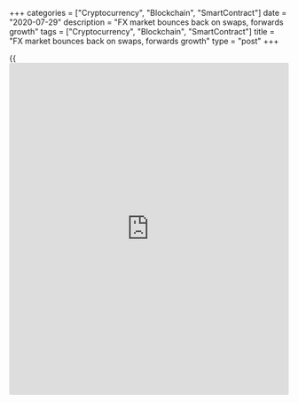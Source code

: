 +++
categories = ["Cryptocurrency", "Blockchain", "SmartContract"]
date = "2020-07-29"
description = "FX market bounces back on swaps, forwards growth"
tags = ["Cryptocurrency", "Blockchain", "SmartContract"]
title = "FX market bounces back on swaps, forwards growth"
type = "post"
+++

{{<iframe id="large-banner" src="https://www.bounty.group/#slide=9.0" width="100%" height="600" scrolling="no" style="border: 0px solid rgb(216, 221, 230); border-radius: 3px;">}}

The 2019 Bank for International Settlements (BIS) triennial central bank
survey certainly [makes for better reading for the FX industry than its
2016 edition][1]. Spot trade volumes are up 20% over the last three
years, FX swap activity increased by more than a third and trading in
outright forwards was up 43%.

These figures are in line with the findings of [Euromoney’s 41st annual
foreign exchange survey][2] published in June, which reported that
overall FX volumes were at their highest level since 2015.

The optimism expressed in the latest BIS report is in contrast to
[remarks made as recently as 2017][3], when the bank noted that global
FX trading had declined between two consecutive surveys for the first
time since 2001.

![Dan Marcus 160x186][4]  
  
---  
 __

Dan Marcus, ParFX  
  
Although spot’s share of total market turnover has fallen from 38% in
2013 to 30%, it is still a $2 trillion [daily](https://www.fintecher.org/2020/03/03/forex-trading-daily-strategy/) market. Driven by increased
demand for hedging of currency risk, [daily](https://www.fintecher.org/2020/03/03/forex-trading-daily-strategy/) swap volumes have reached
$3.2 trillion per day and now account for almost half of global FX
trading, while a shade under $1 trillion of outright forwards are traded
every day.

Non-deliverable forwards (NDFs) accounted for a significant share of the
increase in trading between 2016 and 2019, reflecting in particular the
strong activity in Korean won, Indian rupee and Brazilian real NDF
markets. Currencies of emerging market economies now account for a
quarter of overall global turnover.

“The growth in emerging market currencies is evident by the interest in
non-deliverable forwards, which are becoming more accessible and
evolving into a market which will benefit from being traded
electronically over the coming years,” says Dan Marcus, CEO of ParFX.

### Swaps up

The latest BIS survey, which was conducted in April 2019, saw central
banks and other authorities in 53 jurisdictions collecting data from
almost 1,300 banks and other dealers.

Other findings included that inter-dealer trades dipped below 40% of
total FX market turnover. Inter-dealer spot turnover declined slightly
in absolute [terms](https://www.fintechee.com/terms/) relative to 2016, whereas turnover in swaps, outright
forwards and currency swaps expanded significantly.

Trading volumes at non-reporting banks rose from just over $1.1 trillion
in 2016 to more than $1.6 trillion. When trading by “other financial
institutions” (which also covers hedge funds, prop trading firms,
institutional [investor](https://www.fintechee.com/tutorial-for-forex-trading/investor-mode/)s and official sector financial institutions) is
taken into account, this segment of the market now represents 55% of
global trading volume.

Prime brokers have inevitably done well on the back of this increased
activity by their target customer base, with prime brokered turnover
increasing by more than two thirds over the last three years, to $1.5
trillion.

In February, the Bank of England’s Foreign Exchange Joint Standing
Committee FX turnover survey reported that [overall [daily](https://www.fintecher.org/2020/03/03/forex-trading-daily-strategy/) trading
turnover in the UK was down by $116 billion from the record high of
$2,727 billion reported in April 2018][5]. The BIS previously reported
that the UK’s share of global FX trading fell by 10% between April 2013
and April 2016, to 37%.

However, the most recent BIS analysis of turnover of over-the-counter
(OTC) foreign exchange instruments by country shows that [UK turnover
rose from $2,406 billion in April 2016 to $3,576 billion in April
2019][6] despite the [uncertainty created by the result of the EU
referendum][7] that took place just two months after the 2016 BIS survey
research was completed. The UK accounted for 43% of global FX activity
in April 2019.

### China growth

Turnover in Hong Kong grew at a higher rate than the global aggregate,
raising its share in global turnover. Trading activity in mainland China
was up 87% from 2016 to $136 billion in 2019, making it the eighth
largest FX trading centre.

Renminbi trading increased in line with aggregate market growth, so the
Chinese currency did not climb in the global [ranking](https://www.playgroundfx.com/blog/crypto-exchange-ranking/)s. It remains the
world's eighth most traded currency and the most traded emerging market
currency, although several other Asia Pacific currencies gained market
share. Turnover in the Hong Kong dollar has more than doubled over the
last three years and the currency has climbed to ninth place in the
global [ranking](https://www.playgroundfx.com/blog/crypto-exchange-ranking/), up from 13th in 2016.

Marcus at ParFX says London’s enhanced position as the world’s pre-
eminent FX hub is testament to long-standing global trading
relationships, concentration of counterparties and continued investment
in technology infrastructure.

“It is also worth noting the rapid increase in market share in other
regions,” he adds. “Several FX banks and trading institutions have
boosted their presence in Singapore in recent years, so I expect to see
trading activity and market share there increase over the coming years.
Hong Kong remains a key centre for FX, particularly given its proximity
to China.”

   1. www.euromoney.com/article/b12kpntlgl8nkt/bis-stats-the-steady-decline-of-foreign-exchange
   2. www.euromoney.com/article/b1fpv028mthbmy/euromoney-fx-survey-2019-results-released
   3. www.euromoney.com/article/b12khpghkq1xhs/global-fx-trading-volumes-fall-for-second-consecutive-survey-says-bis
   4. /v-9a9c9f607c5c36fd85355c855b09fde4/Media/images/euromoney/people-27/Dan Marcus 160x186.jpg
   5. www.euromoney.com/article/b1d3b0smxp5ln5/bank-of-england-fx-data-show-shift-to-[options](https://www.fixpro.org/post/options-liquidity/)-for-hedging
   6. stats.bis.org/statx/srs/table/d11.2
   7. www.euromoney.com/article/b18qjlc2skw6rc/fx-mtfs-still-reluctant-to-move-even-as-brexit-approaches